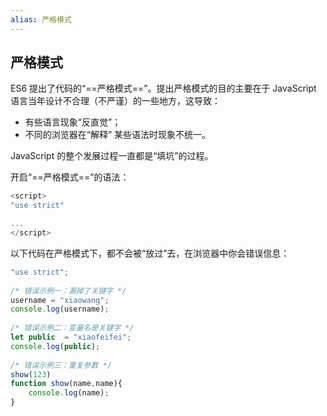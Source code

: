 ```yaml
---
alias: 严格模式
---
```


## 严格模式

ES6 提出了代码的“==严格模式==”。提出严格模式的目的主要在于 JavaScript 语言当年设计不合理（不严谨）的一些地方，这导致：

- 有些语言现象“反直觉”；
- 不同的浏览器在“解释” 某些语法时现象不统一。

JavaScript 的整个发展过程一直都是“填坑”的过程。

开启“==严格模式==”的语法：

```js
<script>
"use strict"

...
</script>
```

以下代码在严格模式下，都不会被“放过”去，在浏览器中你会错误信息：

```js
"use strict";  
  
/* 错误示例一：漏掉了关键字 */  
username = "xiaowang";  
console.log(username);  
  
/* 错误示例二：变量名是关键字 */  
let public  = "xiaofeifei";  
console.log(public);  
  
/* 错误示例三：重复参数 */  
show(123)  
function show(name,name){  
    console.log(name);  
}
```
